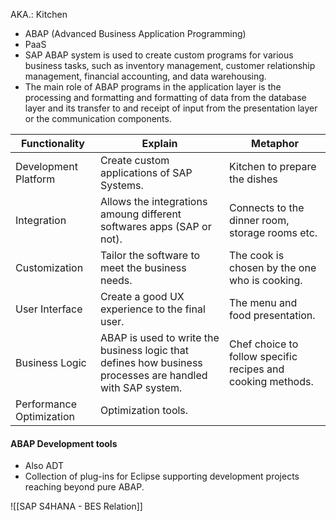 AKA.: Kitchen  

- ABAP (Advanced Business Application Programming)
- PaaS 
- SAP ABAP system is used to create custom programs for various business tasks, such as inventory management, customer relationship management, financial accounting, and data warehousing. 
- The main role of ABAP programs in the application layer is the processing and formatting and formatting of data from the database layer and its transfer to and receipt of input from the presentation layer or the communication components. 


| Functionality            | Explain                                                                                                   | Metaphor                                                    |
| ------------------------ | --------------------------------------------------------------------------------------------------------- | ----------------------------------------------------------- |
| Development Platform     | Create custom applications of SAP Systems.                                                                | Kitchen to prepare the dishes                               |
| Integration              | Allows the integrations amoung different softwares apps (SAP or not).                                     | Connects to the dinner room, storage rooms etc.             |
| Customization            | Tailor the software to meet the business needs.                                                           | The cook is chosen by the one who is cooking.               |
| User Interface           | Create a good UX experience to the final user.                                                            | The menu and food presentation.                             |
| Business Logic           | ABAP is used to write the business logic that defines how business processes are handled with SAP system. | Chef choice to follow specific recipes and cooking methods. |
| Performance Optimization | Optimization tools.                                                                                       |                                                             |


#### ABAP Development tools 
* Also ADT 
* Collection of plug-ins for Eclipse supporting development projects reaching beyond pure ABAP. 


![[SAP S4HANA - BES Relation]]

